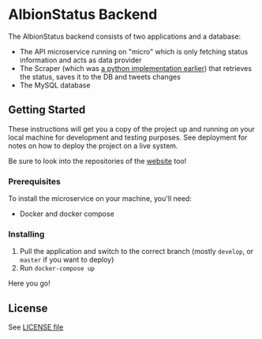 # AlbionStatus Backend

The AlbionStatus backend consists of two applications and a database:

* The API microservice running on "micro" which is only fetching status information and acts as data provider
* The Scraper (which was [a python implementation earlier](https://github.com/manniL/albionstatus-scraper-bot/)) that retrieves the status, saves it to the DB and tweets changes
* The MySQL database

## Getting Started

These instructions will get you a copy of the project up and running on your local machine for development and testing purposes.
See deployment for notes on how to deploy the project on a live system.

Be sure to look into the repositories of the [website](https://github.com/manniL/albionstatus-website) too!


### Prerequisites

To install the microservice on your machine, you'll need:

* Docker and docker compose

### Installing

1. Pull the application and switch to the correct branch (mostly `develop`, or `master` if you want to deploy)
2. Run `docker-compose up`

Here you go!

## License

See [LICENSE file](https://github.com/manniL/albionstatus-api/blob/master/LICENSE)

